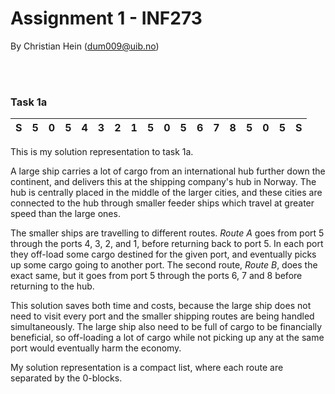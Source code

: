 # Assignment 1 - INF273
By Christian Hein (dum009@uib.no)

<br><br>


### Task 1a


| S | 5 | 0 | 5 | 4 | 3 | 2 | 1 | 5 | 0 | 5 | 6 | 7 | 8 | 5 | 0 | 5 | S |
|:-:|:-:|:-:|:-:|:-:|:-:|:-:|:-:|:-:|:-:|:-:|:-:|:-:|:-:|:-:|:-:|:-:|:-:|


This is my solution representation to task 1a. 

A large ship carries a lot of cargo from an international hub further down the continent, and delivers this at the shipping company's hub in Norway. The hub is centrally placed in the middle of the larger cities, and these cities are connected to the hub through smaller feeder ships which travel at greater speed than the large ones. 

The smaller ships are travelling to different routes. *Route A* goes from port 5 through the ports 4, 3, 2, and 1, before returning back to port 5. In each port they off-load some cargo destined for the given port, and eventually picks up some cargo going to another port. The second route, *Route B*, does the exact same, but it goes from port 5 through the ports 6, 7 and 8 before returning to the hub.

This solution saves both time and costs, because the large ship does not need to visit every port and the smaller shipping routes are being handled simultaneously. The large ship also need to be full of cargo to be financially beneficial, so off-loading a lot of cargo while not picking up any at the same port would eventually harm the economy.

My solution representation is a compact list, where each route are separated by the 0-blocks. 
